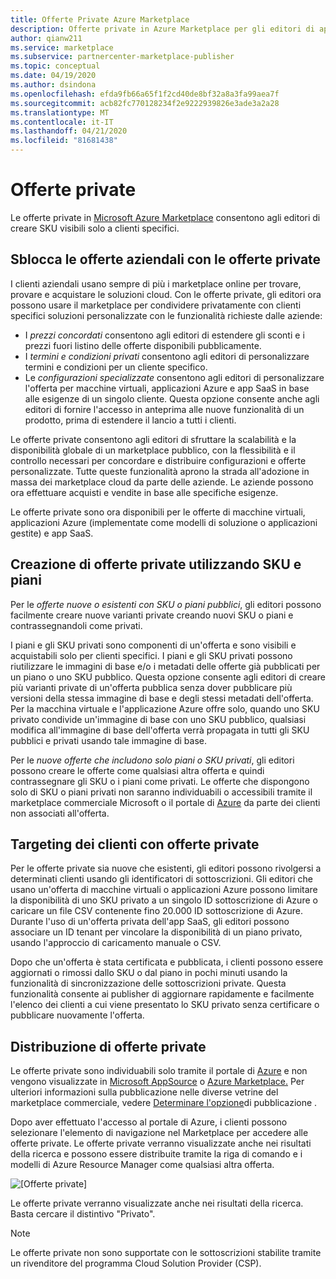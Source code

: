 ```yaml
---
title: Offerte Private Azure Marketplace
description: Offerte private in Azure Marketplace per gli editori di app e servizi.
author: qianw211
ms.service: marketplace
ms.subservice: partnercenter-marketplace-publisher
ms.topic: conceptual
ms.date: 04/19/2020
ms.author: dsindona
ms.openlocfilehash: efda9fb66a65f1f2cd40de8bf32a8a3fa99aea7f
ms.sourcegitcommit: acb82fc770128234f2e9222939826e3ade3a2a28
ms.translationtype: MT
ms.contentlocale: it-IT
ms.lasthandoff: 04/21/2020
ms.locfileid: "81681438"
---
```

# <a name="private-offers"></a>Offerte private

Le offerte private in [Microsoft Azure Marketplace](https://azuremarketplace.microsoft.com/) consentono agli editori di creare SKU visibili solo a clienti specifici.

## <a name="unlock-enterprise-deals-with-private-offers"></a>Sblocca le offerte aziendali con le offerte private

I clienti aziendali usano sempre di più i marketplace online per trovare, provare e acquistare le soluzioni cloud. Con le offerte private, gli editori ora possono usare il marketplace per condividere privatamente con clienti specifici soluzioni personalizzate con le funzionalità richieste dalle aziende:

- I *prezzi concordati* consentono agli editori di estendere gli sconti e i prezzi fuori listino delle offerte disponibili pubblicamente.
- I *termini e condizioni privati* consentono agli editori di personalizzare termini e condizioni per un cliente specifico.
- Le *configurazioni specializzate* consentono agli editori di personalizzare l'offerta per macchine virtuali, applicazioni Azure e app SaaS in base alle esigenze di un singolo cliente. Questa opzione consente anche agli editori di fornire l'accesso in anteprima alle nuove funzionalità di un prodotto, prima di estendere il lancio a tutti i clienti.

Le offerte private consentono agli editori di sfruttare la scalabilità e la disponibilità globale di un marketplace pubblico, con la flessibilità e il controllo necessari per concordare e distribuire configurazioni e offerte personalizzate. Tutte queste funzionalità aprono la strada all'adozione in massa dei marketplace cloud da parte delle aziende. Le aziende possono ora effettuare acquisti e vendite in base alle specifiche esigenze.

Le offerte private sono ora disponibili per le offerte di macchine virtuali, applicazioni Azure (implementate come modelli di soluzione o applicazioni gestite) e app SaaS. 

<!--- Like public offers, private offers can be created and managed via the [Cloud Partner Portal](./cloud-partner-portal-orig/cloud-partner-portal-azure-private-skus.md).  Customers can be granted or revoked access to private offers in minutes.
--->

## <a name="creating-private-offers-using-skus-and-plans"></a>Creazione di offerte private utilizzando SKU e piani

Per le *offerte nuove o esistenti con SKU o piani pubblici*, gli editori possono facilmente creare nuove varianti private creando nuovi SKU o piani e contrassegnandoli come privati.  

<!--- [Private SKUs](./cloud-partner-portal-orig/cloud-partner-portal-azure-private-skus.md) ---> 

I piani e gli SKU privati sono componenti di un'offerta e sono visibili e acquistabili solo per clienti specifici. I piani e gli SKU privati possono riutilizzare le immagini di base e/o i metadati delle offerte già pubblicati per un piano o uno SKU pubblico. Questa opzione consente agli editori di creare più varianti private di un'offerta pubblica senza dover pubblicare più versioni della stessa immagine di base e degli stessi metadati dell'offerta. Per la macchina virtuale e l'applicazione Azure offre solo, quando uno SKU privato condivide un'immagine di base con uno SKU pubblico, qualsiasi modifica all'immagine di base dell'offerta verrà propagata in tutti gli SKU pubblici e privati usando tale immagine di base.

Per le *nuove offerte che includono solo piani o SKU privati*, gli editori possono creare le offerte come qualsiasi altra offerta e quindi contrassegnare gli SKU o i piani come privati. Le offerte che dispongono solo di SKU o piani privati non saranno individuabili o accessibili tramite il marketplace commerciale Microsoft o il portale di [Azure](https://azure.microsoft.com/features/azure-portal/) da parte dei clienti non associati all'offerta.

## <a name="targeting-customers-with-private-offers"></a>Targeting dei clienti con offerte private

Per le offerte private sia nuove che esistenti, gli editori possono rivolgersi a determinati clienti usando gli identificatori di sottoscrizioni. Gli editori che usano un'offerta di macchine virtuali o applicazioni Azure possono limitare la disponibilità di uno SKU privato a un singolo ID sottoscrizione di Azure o caricare un file CSV contenente fino 20.000 ID sottoscrizione di Azure. Durante l'uso di un'offerta privata dell'app SaaS, gli editori possono associare un ID tenant per vincolare la disponibilità di un piano privato, usando l'approccio di caricamento manuale o CSV.

Dopo che un'offerta è stata certificata e pubblicata, i clienti possono essere aggiornati o rimossi dallo SKU o dal piano in pochi minuti usando la funzionalità di sincronizzazione delle sottoscrizioni private. Questa funzionalità consente ai publisher di aggiornare rapidamente e facilmente l'elenco dei clienti a cui viene presentato lo SKU privato senza certificare o pubblicare nuovamente l'offerta.

## <a name="deploying-private-offers"></a>Distribuzione di offerte private

Le offerte private sono individuabili solo tramite il portale di [Azure](https://azure.microsoft.com/features/azure-portal/) e non vengono visualizzate in [Microsoft AppSource](https://appsource.microsoft.com/) o [Azure Marketplace.](https://azuremarketplace.microsoft.com) Per ulteriori informazioni sulla pubblicazione nelle diverse vetrine del marketplace commerciale, vedere [Determinare l'opzione](./determine-your-listing-type.md)di pubblicazione .

Dopo aver effettuato l'accesso al portale di Azure, i clienti possono selezionare l'elemento di navigazione nel Marketplace per accedere alle offerte private. Le offerte private verranno visualizzate anche nei risultati della ricerca e possono essere distribuite tramite la riga di comando e i modelli di Azure Resource Manager come qualsiasi altra offerta.

![[Offerte private]](./media/marketplace-publishers-guide/private-offer.png)

Le offerte private verranno visualizzate anche nei risultati della ricerca. Basta cercare il distintivo "Privato".

>[!Note]
>Le offerte private non sono supportate con le sottoscrizioni stabilite tramite un rivenditore del programma Cloud Solution Provider (CSP).

<!---
## Next steps

To start using private offers, follow the steps in the [Private SKUs and Plans](./cloud-partner-portal-orig/cloud-partner-portal-azure-private-skus.md) guide.

--->